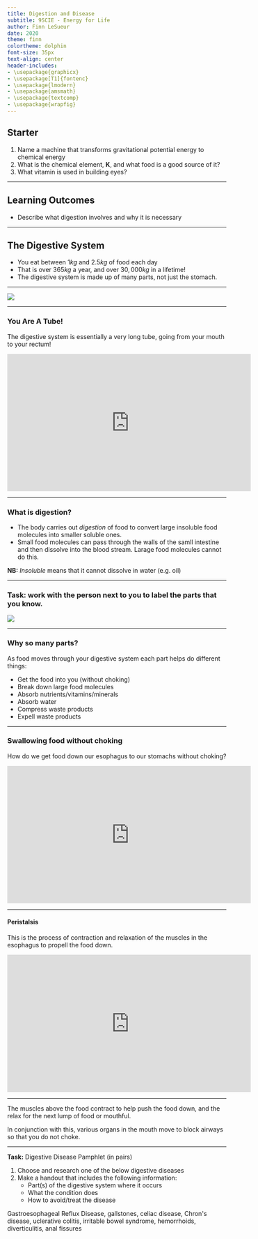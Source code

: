 ```yaml
---
title: Digestion and Disease
subtitle: 9SCIE - Energy for Life
author: Finn LeSueur
date: 2020
theme: finn
colortheme: dolphin
font-size: 35px
text-align: center
header-includes:
- \usepackage{graphicx}
- \usepackage[T1]{fontenc}
- \usepackage{lmodern}
- \usepackage{amsmath}
- \usepackage{textcomp}
- \usepackage{wrapfig}
---
```


## Starter

1. Name a machine that transforms gravitational potential energy to chemical energy
2. What is the chemical element, __K__, and what food is a good source of it? 
3. What vitamin is used in building eyes?

---

## Learning Outcomes

- Describe what digestion involves and why it is necessary

---

## The Digestive System

- You eat between $1kg$ and $2.5kg$ of food each day
- That is over $365kg$ a year, and over $30,000kg$ in a lifetime!
- The digestive system is made up of many parts, not just the stomach.

---

![](assets/digestion_and_disease-digestive-system.jpeg)

---

### You Are A Tube!

The digestive system is essentially a very long tube, going from your mouth to your rectum!

<iframe width="560" height="315" src="https://www.youtube.com/embed/dVRhRzE_AkQ" frameborder="0" allow="accelerometer; autoplay; encrypted-media; gyroscope; picture-in-picture" allowfullscreen></iframe> 

---

### What is digestion?

- The body carries out _digestion_ of food to convert large insoluble food molecules into smaller soluble ones.
- Small food molecules can pass through the walls of the samll intestine and then dissolve into the blood stream. Larage food molecules cannot do this.

__NB:__ _Insoluble_ means that it cannot dissolve in water (e.g. oil)

---

### Task: work with the person next to you to label the parts that you know.

![](assets/digestion_and_disease-without-labels.jpeg)

---

### Why so many parts?

As food moves through your digestive system each part helps do different things:

- Get the food into you (without choking)
- Break down large food molecules
- Absorb nutrients/vitamins/minerals
- Absorb water
- Compress waste products
- Expell waste products

---

### Swallowing food without choking

How do we get food down our esophagus to our stomachs without choking?

<iframe width="560" height="315" src="https://www.youtube.com/embed/R9iq2grJHcs" frameborder="0" allow="accelerometer; autoplay; encrypted-media; gyroscope; picture-in-picture" allowfullscreen></iframe>

---

#### Peristalsis

This is the process of contraction and relaxation of the muscles in the esophagus to propell the food down.

<iframe width="560" height="315" src="https://www.youtube.com/embed/pNcV6yAfq-g" frameborder="0" allow="accelerometer; autoplay; encrypted-media; gyroscope; picture-in-picture" allowfullscreen></iframe>

---

The muscles above the food contract to help push the food down, and the relax for the next lump of food or mouthful.

In conjunction with this, various organs in the mouth move to block airways so that you do not choke.

---

__Task:__ Digestive Disease Pamphlet (in pairs)

1. Choose and research one of the below digestive diseases
2. Make a handout that includes the following information:
    - Part(s) of the digestive system where it occurs
    - What the condition does
    - How to avoid/treat the disease
    
Gastroesophageal Reflux Disease, gallstones, celiac disease, Chron's disease, uclerative colitis, irritable bowel syndrome, hemorrhoids, diverticulitis, anal fissures
